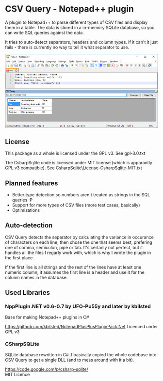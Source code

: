 CSV Query - Notepad++ plugin
============================

A plugin to Notepad++ to parse different types of CSV files and display them in a table.
The data is stored in a in-memory SQLite database, so you can write SQL queries against the data.

It tries to auto-detect separators, headers and column types. If it can't it just fails - there is currently no way to tell it what separator to use.

![screenshot](/Meta/Screenshot.png?raw=true "Small file with header row parsed")

License
-------
This package as a whole is licensed under the GPL v3. See gpl-3.0.txt

The CsharpSqlite code is licensed under MIT license (which is apparantly GPL v3 compatible). See CsharpSqlite\License-CsharpSqlite-MIT.txt


Planned features
----------------

* Better type detection so numbers aren't treated as strings in the SQL queries :P
* Support for more types of CSV files (more test cases, basically)
* Optimizations


Auto-detection
--------------

CSV Query detects the separator by calculating the variance in occurance of characters on each line, then chose the one that seems best, prefering one of comma, semicolon, pipe or tab. It's certanly not perfect, but it handles all the files I regarly work with, which is why I wrote the plugin in the first place.

If the first line is all strings and the rest of the lines have at least one numeric column, it assumes the first line is a header and use it for the column names in the database.


Used Libraries
--------------

### NppPlugin.NET v0.6-0.7 by UFO-Pu55y and later by kbilsted

Base for making Notepad++ plugins in C#

https://github.com/kbilsted/NotepadPlusPlusPluginPack.Net
Licenced under GPL v3


### CSharpSQLite

SQLite database rewritten in C#.
I basically copied the whole codebase into CSV Query to get a single DLL (and to mess around with it a bit).

https://code.google.com/p/csharp-sqlite/  
MIT Licence